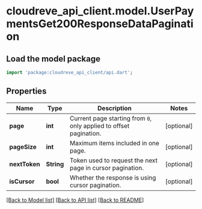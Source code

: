 # cloudreve_api_client.model.UserPaymentsGet200ResponseDataPagination

## Load the model package
```dart
import 'package:cloudreve_api_client/api.dart';
```

## Properties
Name | Type | Description | Notes
------------ | ------------- | ------------- | -------------
**page** | **int** | Current page starting from `0`, only applied to offset pagination. | [optional] 
**pageSize** | **int** | Maximum items included in one page. | [optional] 
**nextToken** | **String** | Token used to request the next page in cursor pagination. | [optional] 
**isCursor** | **bool** | Whether the response is using cursor pagination. | [optional] 

[[Back to Model list]](../README.md#documentation-for-models) [[Back to API list]](../README.md#documentation-for-api-endpoints) [[Back to README]](../README.md)


